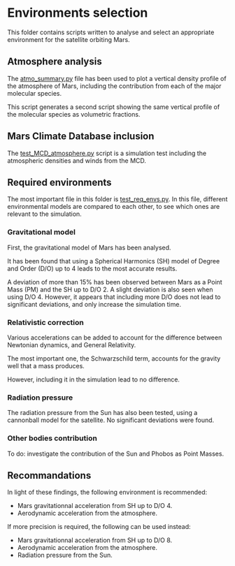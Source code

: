 # Environments selection

This folder contains scripts written to analyse and select an appropriate environment for the satellite orbiting Mars.

## Atmosphere analysis

The [atmo_summary.py](atmo_summary.py) file has been used to plot a vertical density profile of the atmosphere of Mars, including the contribution from each of the major molecular species.

This script generates a second script showing the same vertical profile of the molecular species as volumetric fractions.

## Mars Climate Database inclusion

The [test_MCD_atmosphere.py](test_MCD_atmosphere.py) script is a simulation test including the atmospheric densities and winds from the MCD.

## Required environments

The most important file in this folder is [test_req_envs.py](test_req_envs.py).
In this file, different environmental models are compared to each other, to see which ones are relevant to the simulation.

### Gravitational model
First, the gravitational model of Mars has been analysed.

It has been found that using a Spherical Harmonics (SH) model of Degree and Order (D/O) up to 4 leads to the most accurate results.

A deviation of more than 15% has been observed between Mars as a Point Mass (PM) and the SH up to D/O 2.
A slight deviation is also seen when using D/O 4.
However, it appears that including more D/O does not lead to significant deviations, and only increase the simulation time.

### Relativistic correction

Various accelerations can be added to account for the difference between Newtonian dynamics, and General Relativity.

The most important one, the Schwarzschild term, accounts for the gravity well that a mass produces.

However, including it in the simulation lead to no difference.

### Radiation pressure

The radiation pressure from the Sun has also been tested, using a cannonball model for the satellite.
No significant deviations were found.

### Other bodies contribution

To do: investigate the contribution of the Sun and Phobos as Point Masses.

## Recommandations

In light of these findings, the following environment is recommended:
 * Mars gravitationnal acceleration from SH up to D/O 4.
 * Aerodynamic acceleration from the atmosphere.
 
If more precision is required, the following can be used instead:
 * Mars gravitationnal acceleration from SH up to D/O 8.
 * Aerodynamic acceleration from the atmosphere.
 * Radiation pressure from the Sun.